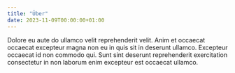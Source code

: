 ```yaml
---
title: "Über"
date: 2023-11-09T00:00:00+01:00
---
```


Dolore eu aute do ullamco velit reprehenderit velit. Anim et occaecat occaecat excepteur magna non eu in quis sit in deserunt ullamco. Excepteur occaecat id non commodo qui. Sunt sint deserunt reprehenderit exercitation consectetur in non laborum enim excepteur est occaecat ullamco.
